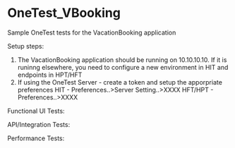 # OneTest_VBooking
Sample OneTest tests for the VacationBooking application

Setup steps:
1. The VacationBooking application should be running on 10.10.10.10. If it is runinng elsewhere, you need to configure a new environment in HIT and endpoints in HPT/HFT
2. If using the OneTest Server - create a token and setup the apporpriate preferences
  HIT - Preferences..>Server Setting..>XXXX
  HFT/HPT - Preferences..>XXXX



Functional UI Tests:

API/Integration Tests:

Performance Tests:
